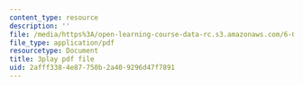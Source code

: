 ```yaml
---
content_type: resource
description: ''
file: /media/https%3A/open-learning-course-data-rc.s3.amazonaws.com/6-046j-design-and-analysis-of-algorithms-spring-2015/2afff3384e87750b2a409296d47f7891_hmReJCupbNU.pdf
file_type: application/pdf
resourcetype: Document
title: 3play pdf file
uid: 2afff338-4e87-750b-2a40-9296d47f7891
---
```

